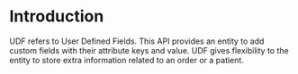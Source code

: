 # Introduction

UDF refers to User Defined Fields. This API provides an entity to add custom fields with their attribute keys and value. UDF gives flexibility to the entity to store extra information related to an order or a patient.
